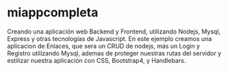# miappcompleta

Creando una aplicación web Backend y Frontend, utilizando Nodejs, Mysql, Express y otras tecnologías de Javascript. En este ejemplo creamos una aplicacion de Enlaces, que sera un CRUD de nodejs, más un Login y Registro utilizando Mysql, ademas de proteger nuestras rutas del servidor y estilizar nuestra aplicación con CSS, Bootstrap4, y Handlebars.
